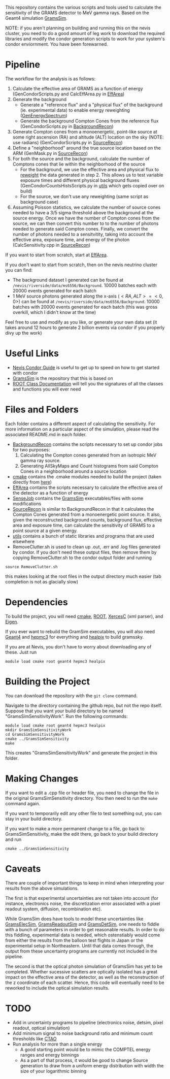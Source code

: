  This repository contains the various scripts and tools used to calculate the sensitivity of the GRAMS detector to MeV gamma rays. Based on the Geant4 simulation [GramsSim](https://github.com/wgseligman/GramsSim).

 NOTE: if you aren't planning on building and running this on the nevis cluster, you need to do a good amount of leg work to download the required libraries and modify the condor generation scripts to work for your system's condor enviornment. You have been forewarned.

# Pipeline
The workflow for the analysis is as follows:
1. Calculate the effective area of GRAMS as a function of energy (GenCondorScripts.py and CalcEffArea.py in [EffArea](./EffArea))
2. Generate the background
    * Generate a "reference flux" and a "physical flux" of the background (ie. experimental data) to enable energy reweighting ([GenEnergySpectrum](./BackgroundRecon/GenEnergySpectrum.py))
    * Generate the background Compton Cones from the reference flux (GenCondorScripts.py in [BackgroundRecon](./BackgroundRecon))
3. Generate Compton cones from a monoenergetic, point-like source at some right ascension (RA) and altitude (ALT) location on the sky (NOTE: use radians) (GenCondorScripts.py in [SourceRecon](./SourceRecon/))
4. Define a "neighborhood" around the true source location based on the ARM (GenMask.py in [SourceRecon](./SourceRecon/))
5. For both the source and the background, calculate the number of Comptons cones that lie within the neighborhood of the source
    * For the background, we use the effective area and physical flux to [reweight](./utils/README.md/#aside-reweighting) the data generated in step 2. This allows us to test variable exposure times and different physical background fluxes (GenCondorCountsHistsScripts.py in [utils](./utils/) which gets copied over on build)
    * For the source, we don't use any reweighting (same script as background case)
6. Assuming Poisson statistics, we calculate the number of source cones needed to have a 3/5 sigma threshold above the background at the source energy. Once we have the number of Compton cones from the source, we can then convert this number to to the number of photons needed to generate said Compton cones. Finally, we convert the number of photons needed to a sensitvitity, taking into account the effective area, exposure time, and energy of the photon (CalcSensitivity.cpp in [SourceRecon](./SourceRecon/))

If you want to start from scratch, start at [EffArea](./EffArea/).

If you don't want to start from scratch, then on the nevis neutrino cluster you can find:
*   The background dataset I generated can be found at ```/nevis/riverside/data/ms6556/Background```. 10000 batches each with 20000 events generated for each batch
*   1 MeV source photons generated along the x-axis ($<RA,ALT> = <0,0>$) can be found at ```/nevis/riverside/data/ms6556/Background```. 10000 batches with 20000 events generated for each batch (this was gross overkill, which I didn't know at the time)

Feel free to use and modify as you like, or generate your own data set (it takes around 12 hours to generate 2 billion events via condor if you properly divy up the work)

# Useful Links
* [Nevis Condor Guide](https://www.nevis.columbia.edu/~seligman/root-class/html/appendix/batch/index.html) is useful to get up to speed on how to get started with condor
* [GramsSim](https://github.com/wgseligman/GramsSim) is the repository that this is based on
* [ROOT Class Documentation](https://root.cern.ch/doc/master/) will tell you the signatures of all the classes and functions you will ever need

# Files and Folders
Each folder contains a different aspect of calculating the sensitivity. For more information on a particular aspect of the simulation, please read the associated README.md in each folder.
* [BackgroundRecon](BackgroundRecon) contains the scripts necessary to set up condor jobs for two purposes:
    1. Calculating the Compton cones generated from an isotropic MeV gamma ray source.
    2. Generating AllSkyMaps and Count histograms from said Compton Cones in a neighborhood around a source location
* [cmake](cmake/) contains the .cmake modules needed to build the project (taken directly from [here](https://github.com/wgseligman/GramsSim/tree/master/cmake))
* [EffArea](EffArea/) contains the scripts necessary to calculate the effective area of the detector as a function of energy
* [SenseJob](SenseJob/) contains the [GramsSim](https://github.com/wgseligman/GramsSim) executables/files with some modifications
* [SourceRecon](SourceRecon/) is similar to BackgroundRecon in that it calculates the Compton Cones generated from a monoenergetic point source. It also, given the reconstructed background counts, background flux, effective area and exposure time, can calculate the sensitivity of GRAMS to a point source at a given energy.
* [utils](utils/) contains a bunch of static libraries and programs that are used elsewhere
* RemoveClutter.sh is used to clean up .out, .err and .log files generated by condor. If you don't need these output files, then remove them by copying RemoveClutter.sh to the condor output folder and running
```
source RemoveClutter.sh
```
this makes looking at the root files in the output directory much easier (tab completion is not as glacially slow)
# Dependencies

To build the project, you will need [cmake](https://cmake.org/), [ROOT](https://root.cern/install/), [XercesC](https://xerces.apache.org/xerces-c/download.cgi) (xml parser), and [Eigen](https://eigen.tuxfamily.org/index.php?title=Main_Page).

If you ever want to rebuild the GramSim executables, you will also need [Geant4](https://geant4.web.cern.ch/) and [hepmc3](https://gitlab.cern.ch/hepmc/HepMC3) for everything and [healpix](https://healpix.sourceforge.io/) to build gramssky.

 If you are at Nevis, you don't have to worry about downloading any of these. Just run
```
module load cmake root geant4 hepmc3 healpix
```

# Building the Project
You can download the repository with the `git clone` command.

Navigate to the directory containing the github repo, but not the repo itself. Suppose that you want your build directory to be named "GramsSimSensitivityWork". Run the following commands:

```
module load cmake root geant4 hepmc3 healpix
mkdir GramsSimSensitivityWork
cd GramsSimSensitivityWork
cmake ../GramsSimSensitivity
make
```

This creates "GramsSimSensitivityWork" and generate the project in this folder.

# Making Changes
If you want to edit a .cpp file or header file, you need to change the file in the original GramsSimSensitivity directory. You then need to run the ```make``` command again.

If you want to temporarily edit any other file to test something out, you can stay in your build directory.

If you want to make a more permanent change to a file, go back to GramsSimSensitivity, make the edit there, go back to your build directory and run
```
cmake ../GramsSimSensitivity
```

# Caveats
There are couple of important things to keep in mind when interpreting your results from the above simulations.

The first is that experimental uncertainties are not taken into account (for instance, electronics noise, the discretization error associated with a pixel readout system, diffusion, recombination etc).

While GramsSim does have tools to model these uncertainties like [GramsElecSim](https://github.com/wgseligman/GramsSim/tree/master/GramsElecSim), [GramsReadoutSim](https://github.com/wgseligman/GramsSim/tree/master/GramsReadoutSim) and [GramsDetSim](https://github.com/wgseligman/GramsSim/tree/master/GramsDetSim), one needs to fiddle with a bunch of parameters in order to get reasonable results. In order to do this fiddling, experimental data is needed, which ostenstiably would come from either the results from the balloon test flights in Japan or the experimental setup in Northeastern. Until that data comes through, the output from these uncertainty programs are currently not included in the pipeline.

The second is that the optical photon simulation of GramsSim has yet to be completed. Whether sucessive scatters are optically isolated has a great impact on the effective area of the detector, as well as the reconstruction of the z coordinate of each scatter. Hence, this code will eventually need to be reworked to include the optical simulation results.

# TODO
* Add in uncertainty programs to pipeline (electronics noise, detsim, pixel readout, optical simulation)
* Add minimum signal to noise background ratio and minimum count thresholds like [CTAO](https://www.cta-observatory.org/science/ctao-performance/#1472563157332-1ef9e83d-426c)
* Run analysis for more than a single energy
    * A good starting point would be to mimic the COMPTEL energy ranges and energy binnings
    * As a part of that process, it would be good to change Source generation to draw from a uniform energy distribution with width the size of your logarithmic binning